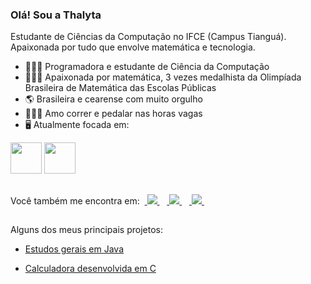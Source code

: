 ### Olá! Sou a Thalyta

Estudante de Ciências da Computação no IFCE (Campus Tianguá). Apaixonada por tudo que envolve matemática e tecnologia.
- 👩🏻‍💻 Programadora e estudante de Ciência da Computação
- 👩🏻‍🎓 Apaixonada por matemática, 3 vezes medalhista da Olimpíada Brasileira de Matemática das Escolas Públicas
- 🌎 Brasileira e cearense com muito orgulho
- 🏃🏻‍♀️ Amo correr e pedalar nas horas vagas
- 🖥 Atualmente focada em:
<div style='display: inline'>
  <img width='50' height='50' src='https://cdn.jsdelivr.net/gh/devicons/devicon/icons/c/c-original.svg' />
  <img width='50' height='50' src='https://cdn.jsdelivr.net/gh/devicons/devicon/icons/java/java-original-wordmark.svg' />
</div>

##
Você também me encontra em:
&nbsp;<a href="www.linkedin.com/in/thalytalima211/">
  <img src="https://img.shields.io/badge/linkedin-%230077B5.svg?style=for-the-badge&logo=linkedin&logoColor=white">
</a>&nbsp;
&nbsp;<a href="https://www.instagram.com/thaalyta_lima/">
  <img src="https://img.shields.io/badge/Instagram-%23E4405F.svg?style=for-the-badge&logo=Instagram&logoColor=white">
</a>&nbsp;
&nbsp;<a href="thalytalima211@gmail.com/">
  <img src="https://img.shields.io/badge/Gmail-D14836?style=for-the-badge&logo=gmail&logoColor=white">
</a>&nbsp;

##
Alguns dos meus principais projetos:
- <a href="https://github.com/thalytalima211/material-java-basico">
  Estudos gerais em Java
</a>
 
- <a href="https://github.com/thalytalima211/Calculadora">
  Calculadora desenvolvida em C
</a>




          
